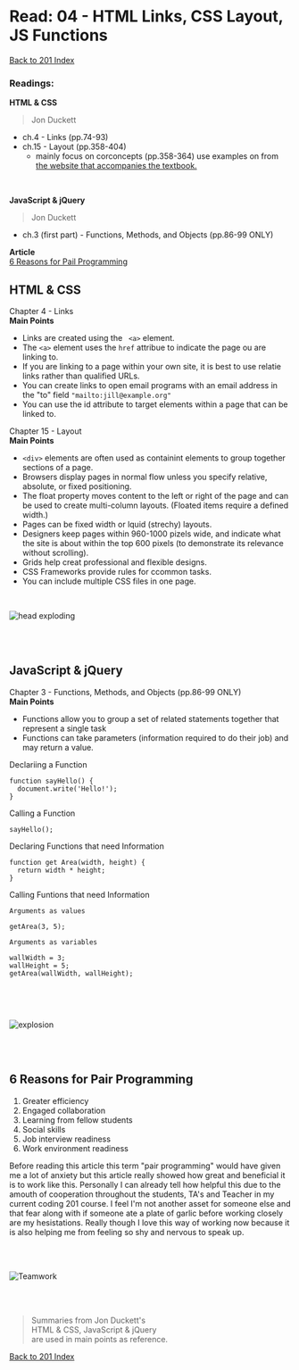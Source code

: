# Read: 04 - HTML Links, CSS Layout, JS Functions
[Back to 201 Index](201-index.md)<br>
### Readings:
**HTML & CSS**
>Jon Duckett

- ch.4 - Links (pp.74-93)
- ch.15 - Layout (pp.358-404)
  - mainly focus on corconcepts (pp.358-364) use examples on from [the website that accompanies the textbook.](http://htmlandcssbook.com/code-samples/chapter-15/)
<br>

**JavaScript & jQuery**
>Jon Duckett

- ch.3 (first part) - Functions, Methods, and Objects (pp.86-99 ONLY)


**Article**<br>
[6 Reasons for Pail Programming](https://www.codefellows.org/blog/6-reasons-for-pair-programming/)



## **HTML & CSS** 

Chapter 4 - Links
<br>
**Main Points**
- Links are created using the ` <a>` element.
- The ` <a> ` element uses the ` href ` attribue to indicate the page ou are linking to.
- If you are linking to a page within your own site, it is best to use relatie links rather than qualified URLs.
- You can create links to open email programs with an email address in the "to" field ` "mailto:jill@example.org" `
- You can use the id attribute to target elements within a page that can be linked to.


Chapter 15 - Layout
<br>
**Main Points**
- ` <div> ` elements are often used as containint elements to group together sections of a page.
- Browsers display pages in normal flow unless you specify relative, absolute, or fixed positioning.
- The float property moves content to the left or right of the page and can be used to create multi-column layouts. (Floated items require a defined width.)
- Pages can be fixed width or lquid (strechy) layouts.
- Designers keep pages within 960-1000 pizels wide, and indicate what the site is about within the top 600 pixels (to demonstrate its relevance without scrolling).
- Grids help creat professional and flexible designs. 
- CSS Frameworks provide rules for ccommon tasks.
- You can include multiple CSS files in one page.
<br>

![head exploding](https://cdn.pixabay.com/photo/2019/11/14/03/22/shocked-4625235_960_720.png)

<br>
<br>


## **JavaScript & jQuery**

Chapter 3 - Functions, Methods, and Objects (pp.86-99 ONLY)
<br>
**Main Points**
- Functions allow you to group a set of related statements together that represent a single task
- Functions can take parameters (information required to do their job) and may return a value.

Declariing a Function
```
function sayHello() {
  document.write('Hello!');
}
```
Calling a Function
```
sayHello();

```

Declaring Functions that need Information
```
function get Area(width, height) {
  return width * height;
}

```

Calling Funtions that need Information
```
Arguments as values

getArea(3, 5);

Arguments as variables

wallWidth = 3;
wallHeight = 5;
getArea(wallWidth, wallHeight);


```

<br>
<br>

![explosion](https://cdn.pixabay.com/photo/2013/07/12/14/10/explosion-147909_960_720.png)


<br>
<br>

## **6 Reasons for Pair Programming**
1. Greater efficiency
1. Engaged collaboration
1. Learning from fellow students
1. Social skills
1. Job interview readiness
1. Work environment readiness

Before reading this article this term "pair programming" would have given me a lot of anxiety but this article really showed how great and beneficial it is to work like this. Personally I can already tell how helpful this due to the amouth of cooperation throughout the students, TA's and Teacher in my current coding 201 course.  I feel I'm not another asset for someone else and that fear along with if someone ate a plate of garlic before working closely are my hesistations. Really though I love this way of working now because it is also helping me from feeling so shy and nervous to speak up. 

<br>
<br>

![Teamwork](https://encrypted-tbn0.gstatic.com/images?q=tbn%3AANd9GcQAC34zWHx_43x5IezZ9EkUJMTrypy7RhKYoP-meBGPWdoUH1f9&usqp=CAU)

<br>
<br>

>Summaries from Jon Duckett's<br>
>HTML & CSS, JavaScript & jQuery <br>
>are used in main points as reference. 

[Back to 201 Index](201-index.md)<br>